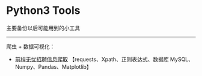 # Python3 Tools

主要备份以后可能用到的小工具

---


爬虫 + 数据可视化：

- [前程无忧招聘信息爬取](https://github.com/searth/51job/tree/main/51job)  【requests、Xpath、正则表达式、数据库 MySQL、Numpy、Pandas、Matplotlib】
